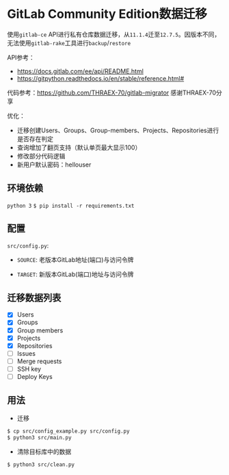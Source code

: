 # GitLab Community Edition数据迁移

使用`gitlab-ce` API进行私有仓库数据迁移，从`11.1.4`迁至`12.7.5`。因版本不同，无法使用`gitlab-rake`工具进行`backup`/`restore`

API参考：
- https://docs.gitlab.com/ee/api/README.html
- https://gitpython.readthedocs.io/en/stable/reference.html#


代码参考：https://github.com/THRAEX-70/gitlab-migrator
感谢THRAEX-70分享

优化：
- 迁移创建Users、Groups、Group-members、Projects、Repositories进行是否存在判定
- 查询增加了翻页支持（默认单页最大显示100）
- 修改部分代码逻辑
- 新用户默认密码：hellouser

## 环境依赖
`python 3`
`$ pip install -r requirements.txt`

## 配置

`src/config.py`:

- `SOURCE`: 老版本GitLab地址(端口)与访问令牌

- `TARGET`: 新版本GitLab(端口)地址与访问令牌

## 迁移数据列表

- [X] Users
- [X] Groups
- [X] Group members
- [X] Projects
- [X] Repositories
- [ ] Issues
- [ ] Merge requests
- [ ] SSH key
- [ ] Deploy Keys

## 用法

- 迁移
``` sh
$ cp src/config_example.py src/config.py
$ python3 src/main.py
```

- 清除目标库中的数据
``` sh
$ python3 src/clean.py
```
